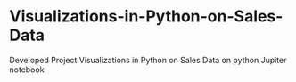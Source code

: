 # Visualizations-in-Python-on-Sales-Data
Developed Project Visualizations in Python on Sales Data on python Jupiter notebook 
